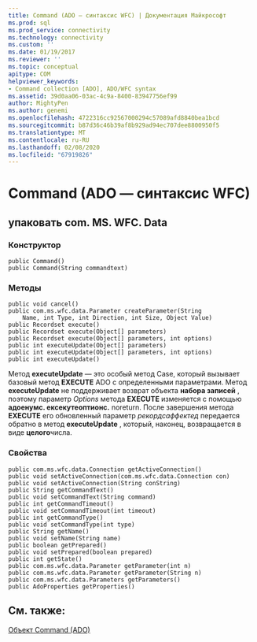 ```yaml
---
title: Command (ADO — синтаксис WFC) | Документация Майкрософт
ms.prod: sql
ms.prod_service: connectivity
ms.technology: connectivity
ms.custom: ''
ms.date: 01/19/2017
ms.reviewer: ''
ms.topic: conceptual
apitype: COM
helpviewer_keywords:
- Command collection [ADO], ADO/WFC syntax
ms.assetid: 39d0aa06-03ac-4c9a-8400-83947756ef99
author: MightyPen
ms.author: genemi
ms.openlocfilehash: 4722316cc92567000294c57089afd8840bea1bcd
ms.sourcegitcommit: b87d36c46b39af8b929ad94ec707dee8800950f5
ms.translationtype: MT
ms.contentlocale: ru-RU
ms.lasthandoff: 02/08/2020
ms.locfileid: "67919826"
---
```

# <a name="command-ado---wfc-syntax"></a>Command (ADO — синтаксис WFC)
## <a name="package-commswfcdata"></a>упаковать com. MS. WFC. Data  
  
### <a name="constructor"></a>Конструктор  
  
```  
public Command()  
public Command(String commandtext)  
```  
  
### <a name="methods"></a>Методы  
  
```  
public void cancel()  
public com.ms.wfc.data.Parameter createParameter(String  
    Name, int Type, int Direction, int Size, Object Value)  
public Recordset execute()  
public Recordset execute(Object[] parameters)  
public Recordset execute(Object[] parameters, int options)  
public int executeUpdate(Object[] parameters)  
public int executeUpdate(Object[] parameters, int options)  
public int executeUpdate()  
```  
  
 Метод **executeUpdate** — это особый метод Case, который вызывает базовый метод **EXECUTE** ADO с определенными параметрами. Метод **executeUpdate** не поддерживает возврат объекта **набора записей** , поэтому параметр *Options* метода **EXECUTE** изменяется с помощью **адоенумс. ексекутеоптионс.** noreturn. После завершения метода **EXECUTE** его обновленный параметр *рекордсаффектед* передается обратно в метод **executeUpdate** , который, наконец, возвращается в виде **целого**числа.  
  
### <a name="properties"></a>Свойства  
  
```  
public com.ms.wfc.data.Connection getActiveConnection()  
public void setActiveConnection(com.ms.wfc.data.Connection con)  
public void setActiveConnection(String conString)  
public String getCommandText()  
public void setCommandText(String command)  
public int getCommandTimeout()  
public void setCommandTimeout(int timeout)  
public int getCommandType()  
public void setCommandType(int type)  
public String getName()  
public void setName(String name)  
public boolean getPrepared()  
public void setPrepared(boolean prepared)  
public int getState()  
public com.ms.wfc.data.Parameter getParameter(int n)  
public com.ms.wfc.data.Parameter getParameter(String n)  
public com.ms.wfc.data.Parameters getParameters()  
public AdoProperties getProperties()  
```  
  
## <a name="see-also"></a>См. также:  
 [Объект Command (ADO)](../../../ado/reference/ado-api/command-object-ado.md)
